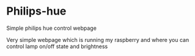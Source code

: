 # Philips-hue
Simple philips hue control webpage

Very simple webpage which is running my raspberry
and where you can control lamp on/off state and brightness
